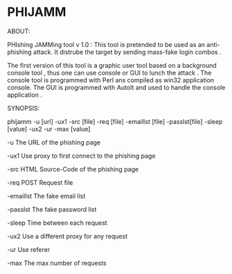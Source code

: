 # PHIJAMM
ABOUT:

PHIshing JAMMing tool v 1.0 :
This tool is pretended to be used as an anti-phishing attack. It distrube the target by sending mass-fake login combos .

The first version of this tool is a graphic user tool based on a background console tool , thus one can use console or GUI to lunch the attack .
The console tool is programmed with Perl ans compiled as win32 application console.
The GUI is programmed with AutoIt and used to handle the console application .




SYNOPSIS:

phijamm   -u [url]   -ux1   -src [file]   -req [file]   -emaillst [file]   -passlst[file]   -sleep [value]   -ux2   -ur   -max [value]

-u            The URL of the phishing page 

-ux1          Use proxy to first connect to the phishing page

-src          HTML Source-Code of the phishing page

-req          POST Request  file

-emaillst     The fake email list

-passlst      The fake password list

-sleep        Time between each request

-ux2          Use a different proxy for any request

-ur           Use referer

-max          The max number of requests
